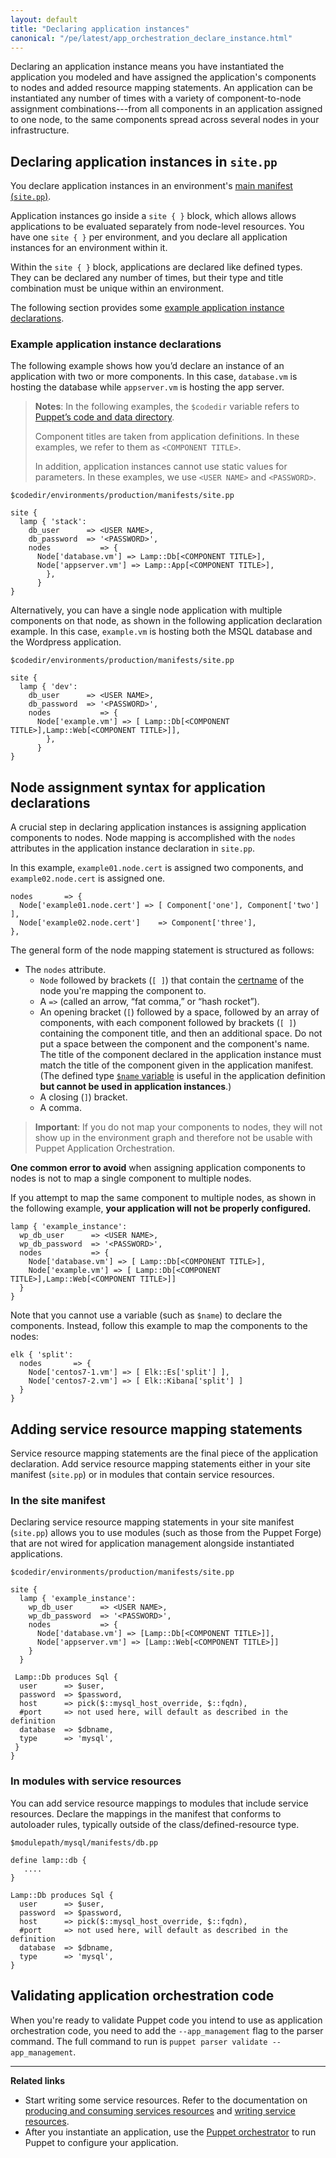 ```yaml
---
layout: default
title: "Declaring application instances"
canonical: "/pe/latest/app_orchestration_declare_instance.html"
---
```


Declaring an application instance means you have instantiated the application you modeled and have assigned the application's components to nodes and added resource mapping statements. An application can be instantiated any number of times with a variety of component-to-node assignment combinations---from all components in an application assigned to one node, to the same components spread across several nodes in your infrastructure.

## Declaring application instances in `site.pp`

You declare application instances in an environment's [main manifest (`site.pp`)]({{puppet}}/dirs_manifest.html).

Application instances go inside a `site { }` block, which allows allows applications to be evaluated separately from node-level resources. You have one `site { }` per environment, and you declare all application instances for an environment within it.

Within the `site { }` block, applications are declared like defined types. They can be declared any number of times, but their type and title combination must be unique within an environment.

The following section provides some [example application instance declarations](#example-application-instance-declarations).

### Example application instance declarations

The following example shows how you’d declare an instance of an application with two or more components. In this case, `database.vm` is hosting the  database while `appserver.vm` is hosting the app server.

>**Notes**: In the following examples, the `$codedir` variable refers to [Puppet’s code and data directory]({{puppet}}/dirs_codedir.html).
>
> Component titles are taken from application definitions. In these examples, we refer to them as `<COMPONENT TITLE>`.
>
> In addition, application instances cannot use static values for parameters. In these examples, we use `<USER NAME>` and `<PASSWORD>`.

~~~
$codedir/environments/production/manifests/site.pp

site {
  lamp { 'stack':
    db_user      => <USER NAME>,
    db_password  => '<PASSWORD>',
    nodes           => {
      Node['database.vm'] => Lamp::Db[<COMPONENT TITLE>],
      Node['appserver.vm'] => Lamp::App[<COMPONENT TITLE>],
        },
      }
}
~~~

Alternatively, you can have a single node application with multiple components on that node, as shown in the following application declaration example. In this case, `example.vm` is hosting both the MSQL database and the Wordpress application.

~~~
$codedir/environments/production/manifests/site.pp

site {
  lamp { 'dev':
    db_user      => <USER NAME>,
    db_password  => '<PASSWORD>',
    nodes           => {
      Node['example.vm'] => [ Lamp::Db[<COMPONENT TITLE>],Lamp::Web[<COMPONENT TITLE>]],
        },
      }
}
~~~

## Node assignment syntax for application declarations

A crucial step in declaring application instances is assigning application components to nodes. Node mapping is accomplished with the `nodes` attributes in the application instance declaration in `site.pp`.

In this example, `example01.node.cert` is assigned two components, and `example02.node.cert` is assigned one.

~~~
nodes       => {
  Node['example01.node.cert'] => [ Component['one'], Component['two'] ],
  Node['example02.node.cert']    => Component['three'],
},

~~~

The general form of the node mapping statement is structured as follows:

* The `nodes` attribute.
   * `Node` followed by brackets (`[ ]`) that contain the [certname]({{puppet}}/configuration.html#certname) of the node you're mapping the component to.
   * A `=>` (called an arrow, “fat comma,” or “hash rocket”).
   * An opening bracket (`[`) followed by a space, followed by an array of components, with each component followed by brackets (`[ ]`) containing the component title, and then an additional space. Do not put a space between the component and the component's name. The title of the component declared in the application instance must match the title of the component given in the application manifest. (The defined type [`$name` variable]({{puppet}}/lang_defined_types.html#title-and-name) is useful in the application definition **but cannot be used in application instances**.)
   * A closing (`]`) bracket.
   * A comma.

> **Important**: If you do not map your components to nodes, they will not show up in the environment graph and therefore not be usable with Puppet Application Orchestration.

**One common error to avoid** when assigning application components to nodes is not to map a single component to multiple nodes.

If you attempt to map the same component to multiple nodes, as shown in the following example, **your application will not be properly configured.**

~~~
lamp { 'example_instance':
  wp_db_user      => <USER NAME>,
  wp_db_password  => '<PASSWORD>',
  nodes           => {
    Node['database.vm'] => [ Lamp::Db[<COMPONENT TITLE>],
    Node['example.vm'] => [ Lamp::Db[<COMPONENT TITLE>],Lamp::Web[<COMPONENT TITLE>]]
  }
}
~~~

Note that you cannot use a variable (such as `$name`) to declare the components. Instead, follow this example to map the components to the nodes:

~~~
elk { 'split':
  nodes       => {
    Node['centos7-1.vm'] => [ Elk::Es['split'] ],
    Node['centos7-2.vm'] => [ Elk::Kibana['split'] ]
  }
}
~~~

## Adding service resource mapping statements

Service resource mapping statements are the final piece of the application declaration. Add service resource mapping statements either in your site manifest (`site.pp`) or in modules that contain service resources.

### In the site manifest

Declaring service resource mapping statements in your site manifest (`site.pp`)  allows you to use modules (such as those from the Puppet Forge) that are not wired for application management alongside instantiated applications.

~~~
$codedir/environments/production/manifests/site.pp

site {
  lamp { 'example_instance':
    wp_db_user      => <USER NAME>,
    wp_db_password  => '<PASSWORD>',
    nodes           => {
      Node['database.vm'] => [Lamp::Db[<COMPONENT TITLE>]],
      Node['appserver.vm'] => [Lamp::Web[<COMPONENT TITLE>]]
    }
  }

 Lamp::Db produces Sql {
  user      => $user,
  password  => $password,
  host      => pick($::mysql_host_override, $::fqdn),
  #port     => not used here, will default as described in the definition
  database  => $dbname,
  type      => 'mysql',
 }
}
~~~

### In modules with service resources

You can add service resource mappings to modules that include service resources. Declare the mappings in the manifest that conforms to autoloader rules, typically outside of the class/defined-resource type.

~~~
$modulepath/mysql/manifests/db.pp

define lamp::db {
   ....
}

Lamp::Db produces Sql {
  user      => $user,
  password  => $password,
  host      => pick($::mysql_host_override, $::fqdn),
  #port     => not used here, will default as described in the definition
  database  => $dbname,
  type      => 'mysql',
}
~~~

## Validating application orchestration code

When you're ready to validate Puppet code you intend to use as application orchestration code, you need to add the `--app_management` flag to the parser command. The full command to run is `puppet parser validate --app_management`.

**********

**Related links**

- Start writing some service resources. Refer to the documentation on [producing and consuming services resources](./app_orchestration_produce_consume.html) and [writing service resources](./app_orchestration_writing_service_resources.html).
- After you instantiate an application, use the [Puppet orchestrator](./orchestrator_intro.html#puppet-orchestrator-introduction) to run Puppet to configure your application.


